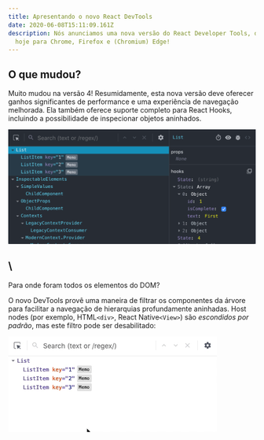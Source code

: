 ```yaml
---
title: Apresentando o novo React DevTools
date: 2020-06-08T15:11:09.161Z
description: Nós anunciamos uma nova versão do React Developer Tools, disponível
  hoje para Chrome, Firefox e (Chromium) Edge!
---
```

## O que mudou?

Muito mudou na versão 4! Resumidamente, esta nova versão deve oferecer ganhos significantes de performance e uma experiência de navegação melhorada. Ela também oferece suporte completo para React Hooks, incluindo a possibilidade de inspecionar objetos aninhados.

![](devtools-v4-screenshot.png)

## \
Para onde foram todos os elementos do DOM?

O novo DevTools provê uma maneira de filtrar os componentes da árvore para facilitar a navegação de hierarquias profundamente aninhadas. Host nodes (por exemplo, HTML`<div>`, React Native`<View>`) são *escondidos por padrão*, mas este filtro pode ser desabilitado:

![Code](devtools-component-filters.gif "Imagem git")